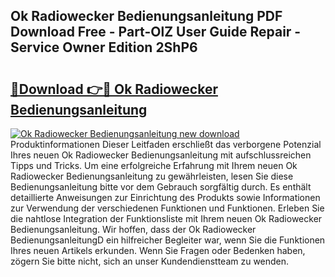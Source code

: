 ## Ok Radiowecker Bedienungsanleitung PDF Download Free - Part-OlZ User Guide Repair - Service Owner Edition 2ShP6

# <h2><a href="http://df20z8g.blite.top/?on=Ok+Radiowecker+Bedienungsanleitung">🔗Download 👉🔴 Ok Radiowecker Bedienungsanleitung</a></h2>

[![Ok Radiowecker Bedienungsanleitung new download](https://i.imgur.com/lujVjoI.png)](http://df20z8g.blite.top/?on=Ok+Radiowecker+Bedienungsanleitung)
Produktinformationen Dieser Leitfaden erschließt das verborgene Potenzial Ihres neuen Ok Radiowecker Bedienungsanleitung mit aufschlussreichen Tipps und Tricks. Um eine erfolgreiche Erfahrung mit Ihrem neuen Ok Radiowecker Bedienungsanleitung zu gewährleisten, lesen Sie diese Bedienungsanleitung bitte vor dem Gebrauch sorgfältig durch. Es enthält detaillierte Anweisungen zur Einrichtung des Produkts sowie Informationen zur Verwendung der verschiedenen Funktionen und Funktionen. Erleben Sie die nahtlose Integration der Funktionsliste mit Ihrem neuen Ok Radiowecker Bedienungsanleitung. Wir hoffen, dass der Ok Radiowecker BedienungsanleitungD ein hilfreicher Begleiter war, wenn Sie die Funktionen Ihres neuen Artikels erkunden. Wenn Sie Fragen oder Bedenken haben, zögern Sie bitte nicht, sich an unser Kundendienstteam zu wenden.
